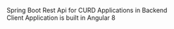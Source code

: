Spring Boot Rest Api for CURD Applications in Backend <br/>
Client Application is built in Angular 8 <br/>